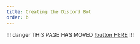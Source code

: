 ```yaml
---
title: Creating the Discord Bot
order: b
---
```

!!! danger
THIS PAGE HAS MOVED [!button HERE](https://sdlink.fdd-docs.com/initial-setup/)
!!!

